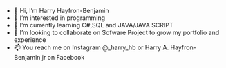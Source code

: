 - 👋 Hi, I’m Harry Hayfron-Benjamin
- 👀 I’m interested in programming
- 🌱 I’m currently learning C#,SQL and JAVA/JAVA SCRIPT
- 💞️ I’m looking to collaborate on Sofware Project to grow my portfolio and experience
- 📫 You reach me on Instagram @_harry_hb or Harry A. Hayfron-Benjamin jr on Facebook

<!---
HarryHBO/HarryHBO is a ✨ special ✨ repository because its `README.md` (this file) appears on your GitHub profile.
You can click the Preview link to take a look at your changes.
--->
